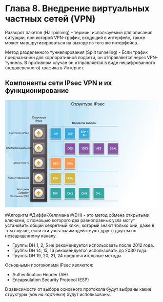 # Глава 8. Внедрение виртуальных частных сетей (VPN)

Разворот пакетов (Hairpinning) – термин, используемый для описания ситуации, при которой VPN-трафик, входящий в интерфейс, также может маршрутизироваться на выходе из того же интерфейса.

Метод разделенного туннелирования (Split tunneling) - Если трафик предназначен для корпоративной подсети, он отправляется через VPN-туннель. В противном случае он отправляется в виде нешифрованного (недоверенного) трафика в Интернет.

## Компоненты сети IPsec VPN и их функционирование

![](img/IPSec_structure.png)

#Алгоритм #Диффи-Хеллмана #(DH) - это метод обмена открытыми ключами, с помощью которого два равноправных узла могут установить общий секретный ключ, который знают только они, даже в том случае, если эти узлы взаимодействуют друг с другом по незащищенному каналу. 
- Группы DH 1, 2, 5 не рекомендуется использовать после 2012 года.
- Группы DH 14, 15, 16 рекомендуется использовать до 2030 года.
- Группы DH 19, 20, 21, 24 предпочтительные методы.

Основными протоколами IPsec являются:
- Authentication Header (AH)
- Encapsulation Security Protocol (ESP)

В зависимости от выбора основного протокола будут выбраны какие структуры (_как на картинке_) будут использованы.
